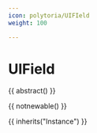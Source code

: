 ```yaml
---
icon: polytoria/UIFIeld
weight: 100

---
```


# UIField

{{ abstract() }}

{{ notnewable() }}

{{ inherits("Instance") }}

